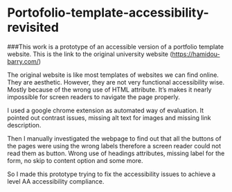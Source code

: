 # Portofolio-template-accessibility-revisited

###This work is a prototype of an accessible version of a portfolio template website. 
This is the link to the original university website (https://hamidou-barry.com/)

The original website is like most templates of websites we can find online. They are aesthetic. However, they are not very functional accessibility wise. 
Mostly because of the wrong use of HTML attribute. It’s makes it nearly impossible for screen readers to navigate the page properly.

I used a google chrome extension as automated way of evaluation. It pointed out contrast issues, missing alt text for images and missing link description.

Then I manually investigated the webpage to find out that all the buttons of the pages were using the wrong labels therefore a screen reader could not read them as button. Wrong use of headings attributes, missing label for the form, no skip to content option and some more.

So I made this prototype trying to fix the accessibility issues to achieve a level AA accessibility compliance. 

